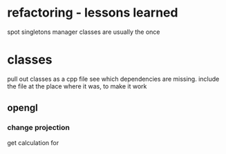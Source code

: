 # refactoring - lessons learned

spot singletons
manager classes are usually the once


# classes

pull out classes as a cpp file
    see which dependencies are missing.
    include the file at the place where it was, to make it work

## opengl

### change projection

get calculation for 